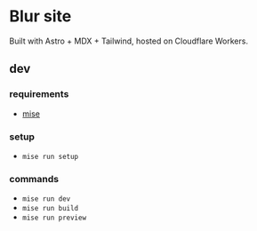 # Blur site

Built with Astro + MDX + Tailwind, hosted on Cloudflare Workers.

## dev

### requirements

- [mise](https://mise.jdx.dev/)

### setup

- `mise run setup`

### commands

- `mise run dev`
- `mise run build`
- `mise run preview`
